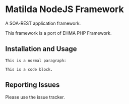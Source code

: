 
Matilda NodeJS Framework
=========================

A SOA-REST application framework.

This framework is a port of EHMA PHP Framework.

Installation and Usage
----------------------

	This is a normal paragraph:

	This is a code block.

Reporting Issues
----------------

Please use the issue tracker.
